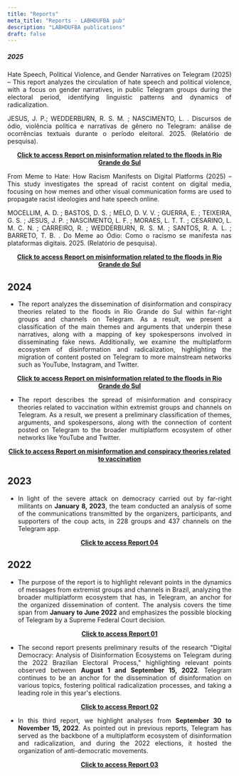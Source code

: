```yaml
---
title: "Reports"
meta_title: "Reports - LABHDUFBA pub"
description: "LABHDUFBA publications"
draft: false
---
```


##### 2025

<div style="text-align: justify;">

Hate Speech, Political Violence, and Gender Narratives on Telegram (2025) – This report analyzes the circulation of hate speech and political violence, with a focus on gender narratives, in public Telegram groups during the electoral period, identifying linguistic patterns and dynamics of radicalization.

JESUS, J. P.; WEDDERBURN, R. S. M. ; NASCIMENTO, L. . Discursos de ódio, violência política e narrativas de gênero no Telegram: análise de ocorrências textuais durante o período eleitoral. 2025. (Relatório de pesquisa).

</div>

<div style="text-align: center;">

[**Click to access Report on misinformation related to the floods in Rio Grande do Sul**](https://internetlab.org.br/wp-content/uploads/2025/05/MonitorA-Relatorio_2024-3.pdf)

</div>

<div style="text-align: justify;">

From Meme to Hate: How Racism Manifests on Digital Platforms (2025) – This study investigates the spread of racist content on digital media, focusing on how memes and other visual communication forms are used to propagate racist ideologies and hate speech online.

MOCELLIM, A. D. ; BASTOS, D. S. ; MELO, D. V. V. ; GUERRA, E. ; TEIXEIRA, G. S. ; JESUS, J. P. ; NASCIMENTO, L. F. ; MORAES, L. T. T. ; CESARINO, L. M. C. N. ; CARREIRO, R. ; WEDDERBURN, R. S. M. ; SANTOS, R. A. L. ; BARRETO, T. B. . Do Meme ao Ódio: Como o racismo se manifesta nas plataformas digitais. 2025. (Relatório de pesquisa).

</div>

<div style="text-align: center;">

[**Click to access Report on misinformation related to the floods in Rio Grande do Sul**](https://alafialab.org/do-meme-ao-odio-como-o-racismo-se-manifesta-nas-plataformas-digitais/)

</div>

## 2024

<div style="text-align: justify;">

- The report analyzes the dissemination of  disinformation and conspiracy theories related to the floods in Rio Grande do Sul within far-right groups and channels on Telegram. As a result, we present a classification of the main themes and arguments that underpin these narratives, along with a mapping of key spokespersons involved in disseminating fake news. Additionally, we examine the multiplatform ecosystem of disinformation and radicalization, highlighting the migration of content posted on Telegram to more mainstream networks such as YouTube, Instagram, and Twitter.

</div>


<div style="text-align: center;">

[**Click to access Report on misinformation related to the floods in Rio Grande do Sul**](https://drive.google.com/file/d/1tckxBCix13I9gA_UNIW-RKpyyebZuo-Q/view?usp=sharing)

</div>

<div style="text-align: justify;">

- The report describes the spread of misinformation and conspiracy theories related to vaccination within extremist groups and channels on Telegram. As a result, we present a preliminary classification of themes, arguments, and spokespersons, along with the connection of content posted on Telegram to the broader multiplatform ecosystem of other networks like YouTube and Twitter.

</div>

<div style="text-align: center;">

[**Click to access Report on misinformation and conspiracy theories related to vaccination**](https://drive.google.com/file/d/1OWrhQFYah651cyMC0IfQ-Wgrc8I06xH2/view?usp=sharing)

</div>

## 2023

<div style="text-align: justify;">

- In light of the severe attack on democracy carried out by far-right militants on **January 8, 2023**, the team conducted an analysis of some of the communications transmitted by the organizers, participants, and supporters of the coup acts, in 228 groups and 437 channels on the Telegram app.

</div>


<div style="text-align: center;">

[**Click to access Report 04**](https://drive.google.com/file/d/19Ku5YeQY6gK4vgIm8_ODGLiijc9d2jV5/view?usp=sharing)

</div>


## 2022

<div style="text-align: justify;">

- The purpose of the report is to highlight relevant points in the dynamics of messages from extremist groups and channels in Brazil, analyzing the broader multiplatform ecosystem that has, in Telegram, an anchor for the organized dissemination of content. The analysis covers the time span from **January to June 2022** and emphasizes the possible blocking of Telegram by a Supreme Federal Court decision.
</div>

<div style="text-align: center;">

[**Click to access Report 01**](https://drive.google.com/file/d/18yztt8v4Qi4P2D_Xa-kCex2Nt4MRG9bT/view?usp=sharing)

</div>

<div style="text-align: justify;">

- The second report presents preliminary results of the research "Digital Democracy: Analysis of Disinformation Ecosystems on Telegram during the 2022 Brazilian Electoral Process," highlighting relevant points observed between **August 1 and September 15, 2022**. Telegram continues to be an anchor for the dissemination of disinformation on various topics, fostering political radicalization processes, and taking a leading role in this year's elections.

</div>

<div style="text-align: center;">

[**Click to access Report 02**](https://drive.google.com/file/d/1cEjfyGhqlQ5ET_5j4hWcWPXtMiWsDZmE/view?usp=sharing)

</div>

<div style="text-align: justify;">

- In this third report, we highlight analyses from **September 30 to November 15, 2022**. As pointed out in previous reports, Telegram has served as the backbone of a multiplatform ecosystem of disinformation and radicalization, and during the 2022 elections, it hosted the organization of anti-democratic movements.

</div>

<div style="text-align: center;">

[**Click to access Report 03**](https://drive.google.com/file/d/1yYkKNbtSIfkr1Uxk9daf_zmVVGwfnEy1/view?usp=sharing)

</div>